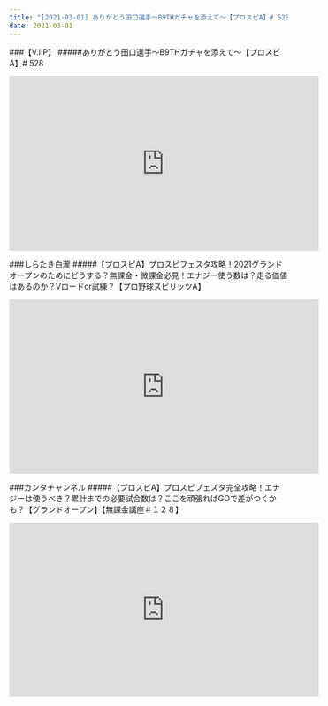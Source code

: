 ```yaml
---
title: "[2021-03-01] ありがとう田口選手～B9THガチャを添えて～【プロスピA】# 528 他"
date: 2021-03-01
---
```

###【V.I.P】
#####ありがとう田口選手～B9THガチャを添えて～【プロスピA】# 528
<iframe width="560" height="315" src="https://www.youtube.com/embed/VSwhDHailpA" frameborder="0" allow="accelerometer; autoplay; clipboard-write; encrypted-media; gyroscope; picture-in-picture" allowfullscreen></iframe>

###しらたき白瀧
#####【プロスピA】プロスピフェスタ攻略！2021グランドオープンのためにどうする？無課金・微課金必見！エナジー使う数は？走る価値はあるのか？Vロードor試練？【プロ野球スピリッツA】
<iframe width="560" height="315" src="https://www.youtube.com/embed/mtdL7AfQKu8" frameborder="0" allow="accelerometer; autoplay; clipboard-write; encrypted-media; gyroscope; picture-in-picture" allowfullscreen></iframe>

###カンタチャンネル
#####【プロスピA】プロスピフェスタ完全攻略！エナジーは使うべき？累計までの必要試合数は？ここを頑張ればGOで差がつくかも？【グランドオープン】【無課金講座＃１２８】
<iframe width="560" height="315" src="https://www.youtube.com/embed/crs_eFFGgpA" frameborder="0" allow="accelerometer; autoplay; clipboard-write; encrypted-media; gyroscope; picture-in-picture" allowfullscreen></iframe>

